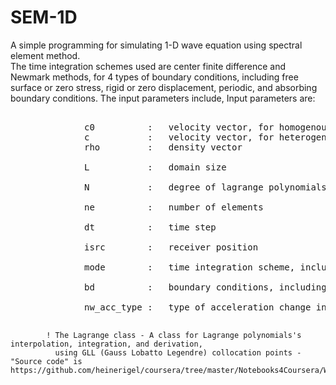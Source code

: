 # SEM-1D
A simple programming for simulating 1-D wave equation using spectral element method.<br> The time integration schemes used are center finite difference and Newmark methods, for 4 types of boundary conditions, including free surface or zero stress, rigid or zero displacement, periodic, and absorbing boundary conditions.
The input parameters include, 
Input parameters are:<br>
<pre> 
            &emsp;&emsp;c0          :   velocity vector, for homogenous case<br\>
            &emsp;&emsp;c           :   velocity vector, for heterogenous case\
            &emsp;&emsp;rho         :   density vector<br>
            &emsp;&emsp;L           :   domain size<br>
            &emsp;&emsp;N           :   degree of lagrange polynomials<br>
            &emsp;&emsp;ne          :   number of elements<br>
            &emsp;&emsp;dt          :   time step<br>
            &emsp;&emsp;isrc        :   receiver position<br>
            &emsp;&emsp;mode        :   time integration scheme, including 'cfd' (centered finite difference) or 'newmark'<br>
            &emsp;&emsp;bd          :   boundary conditions, including 'rigid', 'free', 'absorbing', 'periodic'<br>
            &emsp;&emsp;nw_acc_type :   type of acceleration change in newmark method, including 'average','linear'; defualt is 'average'<br>
</pre>
            ! The Lagrange class - A class for Lagrange polynomials's interpolation, integration, and derivation, 
              using GLL (Gauss Lobatto Legendre) collocation points - "Source code" is https://github.com/heinerigel/coursera/tree/master/Notebooks4Coursera/W9<br>
              
